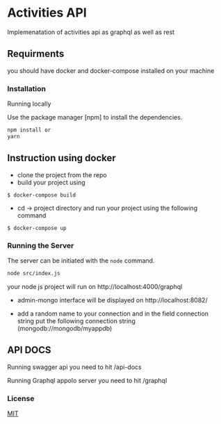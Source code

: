 
# Activities API 

Implemenatation of activities api as graphql as well as rest
## Requirments 

you should have docker and docker-compose installed on your machine 

### Installation

Running locally

Use the package manager [npm] to install the dependencies.
```bash
npm install or
yarn 
```
## Instruction using docker 

* clone the project from the repo 
* build your project using

 ```
 $ docker-compose build
 ```
* cd -> project directory and run your project using the following command 

 ```
 $ docker-compose up 
 ```

### Running the Server
The server can be initiated with the `node` command.
```bash
node src/index.js

```
 your node js project will run on http://localhost:4000/graphql
 
 * admin-mongo interface will be displayed on http://localhost:8082/
 
 * add a random name to your connection and in the field connection string put the following connection string 
 (mongodb://mongodb/myappdb)
 
## API DOCS

Running swagger api you need to hit /api-docs

Running Graphql appolo server you need to hit /graphql


### License
[MIT](https://choosealicense.com/licenses/mit/)
